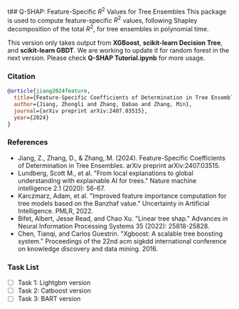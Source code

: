 t## Q-SHAP: Feature-Specific $R^2$ Values for Tree Ensembles
This package is used to compute feature-specific $R^2$ values, following Shapley decomposition of the total $R^2$, for tree ensembles in polynomial time.

This version only takes output from **XGBoost**, **scikit-learn Decision Tree**, and **scikit-learn GBDT**. We are working to update it for random forest in the next version. Please check **Q-SHAP Tutorial.ipynb** for more usage.

### Citation
```bibtex
@article{jiang2024feature,
  title={Feature-Specific Coefficients of Determination in Tree Ensembles},
  author={Jiang, Zhongli and Zhang, Dabao and Zhang, Min},
  journal={arXiv preprint arXiv:2407.03515},
  year={2024}
}
```


### References
- Jiang, Z., Zhang, D., & Zhang, M. (2024). Feature-Specific Coefficients of Determination in Tree Ensembles. arXiv preprint arXiv:2407.03515.
- Lundberg, Scott M., et al. "From local explanations to global understanding with explainable AI for trees." Nature machine intelligence 2.1 (2020): 56-67.
- Karczmarz, Adam, et al. "Improved feature importance computation for tree models based on the Banzhaf value." Uncertainty in Artificial Intelligence. PMLR, 2022.
- Bifet, Albert, Jesse Read, and Chao Xu. "Linear tree shap." Advances in Neural Information Processing Systems 35 (2022): 25818-25828.
- Chen, Tianqi, and Carlos Guestrin. "Xgboost: A scalable tree boosting system." Proceedings of the 22nd acm sigkdd international conference on knowledge discovery and data mining. 2016.



### Task List

- [ ] Task 1: Lightgbm version
- [ ] Task 2: Catboost version
- [ ] Task 3: BART version
